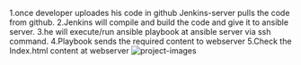 1.once developer uploades his code in github Jenkins-server pulls the code from github.
2.Jenkins will compile and build the code and give it to ansible server.
3.he will execute/run ansible playbook at ansible server via ssh command.
4.Playbook sends the required content to webserver 
5.Check the Index.html content at webserver
![project-images](https://user-images.githubusercontent.com/72296999/117048489-a993c000-ad30-11eb-838e-f37f0d355a73.PNG)
